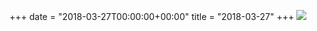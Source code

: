 +++
date = "2018-03-27T00:00:00+00:00"
title = "2018-03-27"
+++
<img class="img-fluid" src="/2018-03-27.jpg" />
